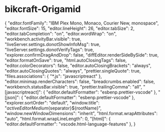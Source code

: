 # bikcraft-Origamid
 
{
    "editor.fontFamily": "IBM Plex Mono, Monaco, Courier New, monospace",
    "editor.fontSize": 15,
    "editor.lineHeight": 26,
    "editor.tabSize": 2,
    "editor.tabCompletion": "on",
    "editor.wordWrap": "on",
    "workbench.activityBar.visible": true,
    "liveServer.settings.donotShowInfoMsg": true,
    "liveServer.settings.donotVerifyTags": true,
    "explorer.confirmDragAndDrop": false,
    "diffEditor.renderSideBySide": true,
    "editor.formatOnSave": true,
    "html.autoClosingTags": false,
    "editor.colorDecorators": false,
    "editor.autoClosingBrackets": "always",
    "editor.autoClosingQuotes": "always",
    "prettier.singleQuote": true,
    "files.associations": {
      "*.js": "javascriptreact"
    },
    "editor.minimap.renderCharacters": false,
    "breadcrumbs.enabled": false,
    "workbench.statusBar.visible": true,
    "prettier.trailingComma": "all",
    "[javascriptreact]": {
      "editor.defaultFormatter": "esbenp.prettier-vscode"
    },
    "[json]": {
      "editor.defaultFormatter": "esbenp.prettier-vscode"
    },
    "explorer.sortOrder": "default",
    "window.title": "${activeEditorMedium}${separator}${rootName}",
    "window.newWindowDimensions": "inherit",
    "html.format.wrapAttributes": "auto",
    "html.format.wrapLineLength": 0,
    "[html]": {
      "editor.defaultFormatter": "vscode.html-language-features"
    },
  }
  
